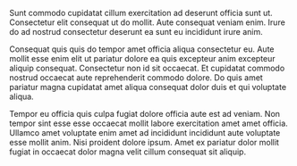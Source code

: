 Sunt commodo cupidatat cillum exercitation ad deserunt officia sunt ut. Consectetur elit consequat ut do mollit. Aute consequat veniam enim. Irure do ad nostrud consectetur deserunt ea sunt eu incididunt irure anim.

Consequat quis quis do tempor amet officia aliqua consectetur eu. Aute mollit esse enim elit ut pariatur dolore ea quis excepteur anim excepteur aliquip consequat. Consectetur non id sit occaecat. Et cupidatat commodo nostrud occaecat aute reprehenderit commodo dolore. Do quis amet pariatur magna cupidatat amet aliqua consequat dolor duis et qui voluptate aliqua.

Tempor eu officia quis culpa fugiat dolore officia aute est ad veniam. Non tempor sint esse esse occaecat mollit labore exercitation amet amet officia. Ullamco amet voluptate enim amet ad incididunt incididunt aute voluptate esse mollit anim. Nisi proident dolore ipsum. Amet ex pariatur dolor mollit fugiat in occaecat dolor magna velit cillum consequat sit aliquip.
